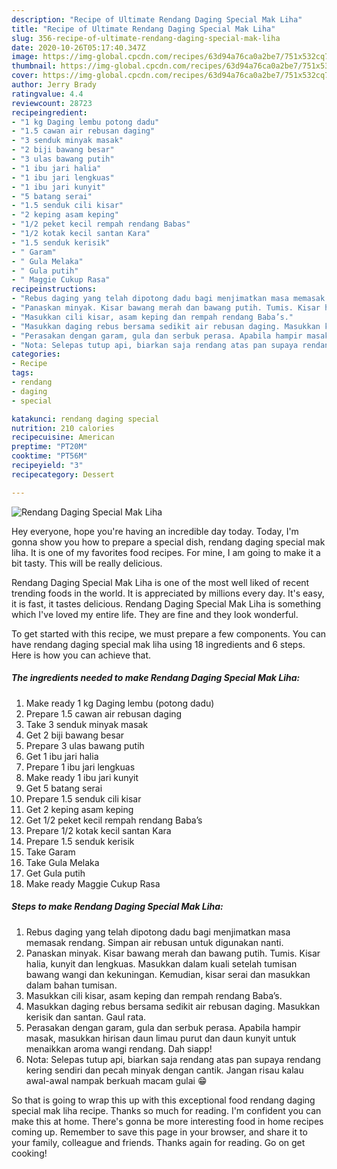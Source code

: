 ```yaml
---
description: "Recipe of Ultimate Rendang Daging Special Mak Liha"
title: "Recipe of Ultimate Rendang Daging Special Mak Liha"
slug: 356-recipe-of-ultimate-rendang-daging-special-mak-liha
date: 2020-10-26T05:17:40.347Z
image: https://img-global.cpcdn.com/recipes/63d94a76ca0a2be7/751x532cq70/rendang-daging-special-mak-liha-resipi-foto-utama.jpg
thumbnail: https://img-global.cpcdn.com/recipes/63d94a76ca0a2be7/751x532cq70/rendang-daging-special-mak-liha-resipi-foto-utama.jpg
cover: https://img-global.cpcdn.com/recipes/63d94a76ca0a2be7/751x532cq70/rendang-daging-special-mak-liha-resipi-foto-utama.jpg
author: Jerry Brady
ratingvalue: 4.4
reviewcount: 28723
recipeingredient:
- "1 kg Daging lembu potong dadu"
- "1.5 cawan air rebusan daging"
- "3 senduk minyak masak"
- "2 biji bawang besar"
- "3 ulas bawang putih"
- "1 ibu jari halia"
- "1 ibu jari lengkuas"
- "1 ibu jari kunyit"
- "5 batang serai"
- "1.5 senduk cili kisar"
- "2 keping asam keping"
- "1/2 peket kecil rempah rendang Babas"
- "1/2 kotak kecil santan Kara"
- "1.5 senduk kerisik"
- " Garam"
- " Gula Melaka"
- " Gula putih"
- " Maggie Cukup Rasa"
recipeinstructions:
- "Rebus daging yang telah dipotong dadu bagi menjimatkan masa memasak rendang. Simpan air rebusan untuk digunakan nanti."
- "Panaskan minyak. Kisar bawang merah dan bawang putih. Tumis. Kisar halia, kunyit dan lengkuas. Masukkan dalam kuali setelah tumisan bawang wangi dan kekuningan. Kemudian, kisar serai dan masukkan dalam bahan tumisan."
- "Masukkan cili kisar, asam keping dan rempah rendang Baba’s."
- "Masukkan daging rebus bersama sedikit air rebusan daging. Masukkan kerisik dan santan. Gaul rata."
- "Perasakan dengan garam, gula dan serbuk perasa. Apabila hampir masak, masukkan hirisan daun limau purut dan daun kunyit untuk menaikkan aroma wangi rendang. Dah siapp!"
- "Nota: Selepas tutup api, biarkan saja rendang atas pan supaya rendang kering sendiri dan pecah minyak dengan cantik. Jangan risau kalau awal-awal nampak berkuah macam gulai 😁"
categories:
- Recipe
tags:
- rendang
- daging
- special

katakunci: rendang daging special 
nutrition: 210 calories
recipecuisine: American
preptime: "PT20M"
cooktime: "PT56M"
recipeyield: "3"
recipecategory: Dessert

---
```



![Rendang Daging Special Mak Liha](https://img-global.cpcdn.com/recipes/63d94a76ca0a2be7/751x532cq70/rendang-daging-special-mak-liha-resipi-foto-utama.jpg)

Hey everyone, hope you're having an incredible day today. Today, I'm gonna show you how to prepare a special dish, rendang daging special mak liha. It is one of my favorites food recipes. For mine, I am going to make it a bit tasty. This will be really delicious.



Rendang Daging Special Mak Liha is one of the most well liked of recent trending foods in the world. It is appreciated by millions every day. It's easy, it is fast, it tastes delicious. Rendang Daging Special Mak Liha is something which I've loved my entire life. They are fine and they look wonderful.


To get started with this recipe, we must prepare a few components. You can have rendang daging special mak liha using 18 ingredients and 6 steps. Here is how you can achieve that.

<!--inarticleads1-->

##### The ingredients needed to make Rendang Daging Special Mak Liha:

1. Make ready 1 kg Daging lembu (potong dadu)
1. Prepare 1.5 cawan air rebusan daging
1. Take 3 senduk minyak masak
1. Get 2 biji bawang besar
1. Prepare 3 ulas bawang putih
1. Get 1 ibu jari halia
1. Prepare 1 ibu jari lengkuas
1. Make ready 1 ibu jari kunyit
1. Get 5 batang serai
1. Prepare 1.5 senduk cili kisar
1. Get 2 keping asam keping
1. Get 1/2 peket kecil rempah rendang Baba’s
1. Prepare 1/2 kotak kecil santan Kara
1. Prepare 1.5 senduk kerisik
1. Take  Garam
1. Take  Gula Melaka
1. Get  Gula putih
1. Make ready  Maggie Cukup Rasa




<!--inarticleads2-->

##### Steps to make Rendang Daging Special Mak Liha:

1. Rebus daging yang telah dipotong dadu bagi menjimatkan masa memasak rendang. Simpan air rebusan untuk digunakan nanti.
1. Panaskan minyak. Kisar bawang merah dan bawang putih. Tumis. Kisar halia, kunyit dan lengkuas. Masukkan dalam kuali setelah tumisan bawang wangi dan kekuningan. Kemudian, kisar serai dan masukkan dalam bahan tumisan.
1. Masukkan cili kisar, asam keping dan rempah rendang Baba’s.
1. Masukkan daging rebus bersama sedikit air rebusan daging. Masukkan kerisik dan santan. Gaul rata.
1. Perasakan dengan garam, gula dan serbuk perasa. Apabila hampir masak, masukkan hirisan daun limau purut dan daun kunyit untuk menaikkan aroma wangi rendang. Dah siapp!
1. Nota: Selepas tutup api, biarkan saja rendang atas pan supaya rendang kering sendiri dan pecah minyak dengan cantik. Jangan risau kalau awal-awal nampak berkuah macam gulai 😁




So that is going to wrap this up with this exceptional food rendang daging special mak liha recipe. Thanks so much for reading. I'm confident you can make this at home. There's gonna be more interesting food in home recipes coming up. Remember to save this page in your browser, and share it to your family, colleague and friends. Thanks again for reading. Go on get cooking!
